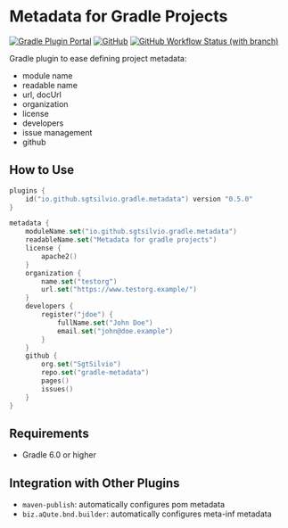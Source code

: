 # Metadata for Gradle Projects

[![Gradle Plugin Portal](https://img.shields.io/gradle-plugin-portal/v/io.github.sgtsilvio.gradle.metadata?color=brightgreen&style=for-the-badge)](https://plugins.gradle.org/plugin/io.github.sgtsilvio.gradle.metadata)
[![GitHub](https://img.shields.io/github/license/sgtsilvio/gradle-metadata?color=brightgreen&style=for-the-badge)](LICENSE)
[![GitHub Workflow Status (with branch)](https://img.shields.io/github/actions/workflow/status/sgtsilvio/gradle-metadata/check.yml?branch=master&style=for-the-badge)](https://github.com/SgtSilvio/gradle-metadata/actions/workflows/check.yml?query=branch%3Amaster)

Gradle plugin to ease defining project metadata:
- module name
- readable name
- url, docUrl
- organization
- license
- developers
- issue management
- github

## How to Use

```kotlin
plugins {
    id("io.github.sgtsilvio.gradle.metadata") version "0.5.0"
}

metadata {
    moduleName.set("io.github.sgtsilvio.gradle.metadata")
    readableName.set("Metadata for gradle projects")
    license {
        apache2()
    }
    organization {
        name.set("testorg")
        url.set("https://www.testorg.example/")
    }
    developers {
        register("jdoe") {
            fullName.set("John Doe")
            email.set("john@doe.example")
        }
    }
    github {
        org.set("SgtSilvio")
        repo.set("gradle-metadata")
        pages()
        issues()
    }
}
```

## Requirements

- Gradle 6.0 or higher

## Integration with Other Plugins

- `maven-publish`: automatically configures pom metadata
- `biz.aQute.bnd.builder`: automatically configures meta-inf metadata
